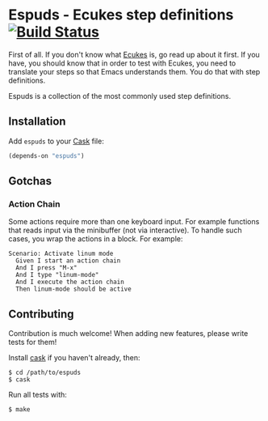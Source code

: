 # Espuds - Ecukes step definitions [![Build Status](https://api.travis-ci.org/ecukes/espuds.png?branch=master)](http://travis-ci.org/ecukes/espuds)

First of all. If you don't know what
[Ecukes](http://github.com/ecukes/ecukes) is, go read up about it
first. If you have, you should know that in order to test with Ecukes,
you need to translate your steps so that Emacs understands them. You
do that with step definitions.

Espuds is a collection of the most commonly used step definitions.

## Installation

Add `espuds` to your [Cask](https://github.com/cask/cask) file:

```lisp
(depends-on "espuds")
```

## Gotchas

### Action Chain

Some actions require more than one keyboard input. For example
functions that reads input via the minibuffer (not via
interactive). To handle such cases, you wrap the actions in a
block. For example:

    Scenario: Activate linum mode
      Given I start an action chain
      And I press "M-x"
      And I type "linum-mode"
      And I execute the action chain
      Then linum-mode should be active

## Contributing

Contribution is much welcome! When adding new features, please write
tests for them!

Install [cask](https://github.com/cask/cask) if you haven't already,
then:

    $ cd /path/to/espuds
    $ cask

Run all tests with:

    $ make
